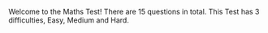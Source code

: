 Welcome to the Maths Test! There are 15 questions in total.
This Test has 3 difficulties, Easy, Medium and Hard.
